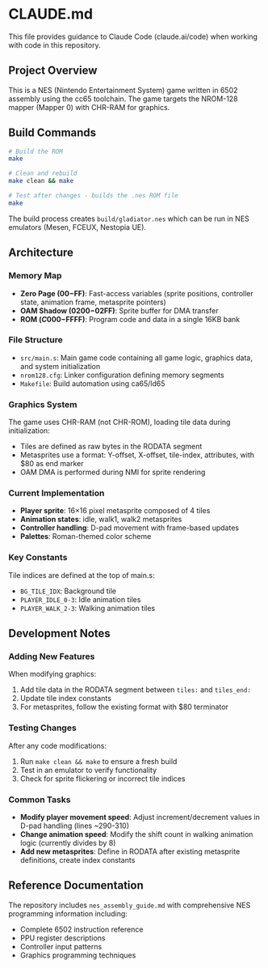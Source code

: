 # CLAUDE.md

This file provides guidance to Claude Code (claude.ai/code) when working with code in this repository.

## Project Overview

This is a NES (Nintendo Entertainment System) game written in 6502 assembly using the cc65 toolchain. The game targets the NROM-128 mapper (Mapper 0) with CHR-RAM for graphics.

## Build Commands

```bash
# Build the ROM
make

# Clean and rebuild
make clean && make

# Test after changes - builds the .nes ROM file
make
```

The build process creates `build/gladiator.nes` which can be run in NES emulators (Mesen, FCEUX, Nestopia UE).

## Architecture

### Memory Map
- **Zero Page ($00-$FF)**: Fast-access variables (sprite positions, controller state, animation frame, metasprite pointers)
- **OAM Shadow ($0200-$02FF)**: Sprite buffer for DMA transfer
- **ROM ($C000-$FFFF)**: Program code and data in a single 16KB bank

### File Structure
- `src/main.s`: Main game code containing all game logic, graphics data, and system initialization
- `nrom128.cfg`: Linker configuration defining memory segments
- `Makefile`: Build automation using ca65/ld65

### Graphics System
The game uses CHR-RAM (not CHR-ROM), loading tile data during initialization:
- Tiles are defined as raw bytes in the RODATA segment
- Metasprites use a format: Y-offset, X-offset, tile-index, attributes, with $80 as end marker
- OAM DMA is performed during NMI for sprite rendering

### Current Implementation
- **Player sprite**: 16×16 pixel metasprite composed of 4 tiles
- **Animation states**: idle, walk1, walk2 metasprites
- **Controller handling**: D-pad movement with frame-based updates
- **Palettes**: Roman-themed color scheme

### Key Constants
Tile indices are defined at the top of main.s:
- `BG_TILE_IDX`: Background tile
- `PLAYER_IDLE_0-3`: Idle animation tiles  
- `PLAYER_WALK_2-3`: Walking animation tiles

## Development Notes

### Adding New Features
When modifying graphics:
1. Add tile data in the RODATA segment between `tiles:` and `tiles_end:`
2. Update tile index constants
3. For metasprites, follow the existing format with $80 terminator

### Testing Changes
After any code modifications:
1. Run `make clean && make` to ensure a fresh build
2. Test in an emulator to verify functionality
3. Check for sprite flickering or incorrect tile indices

### Common Tasks
- **Modify player movement speed**: Adjust increment/decrement values in D-pad handling (lines ~290-310)
- **Change animation speed**: Modify the shift count in walking animation logic (currently divides by 8)
- **Add new metasprites**: Define in RODATA after existing metasprite definitions, create index constants

## Reference Documentation

The repository includes `nes_assembly_guide.md` with comprehensive NES programming information including:
- Complete 6502 instruction reference
- PPU register descriptions
- Controller input patterns
- Graphics programming techniques